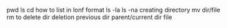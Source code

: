 pwd
ls
cd
how to list in lonf format
ls -la
ls -na
creating directory
mv dir/file
rm to delete
dir deletion
previous dir
parent/current dir
file
